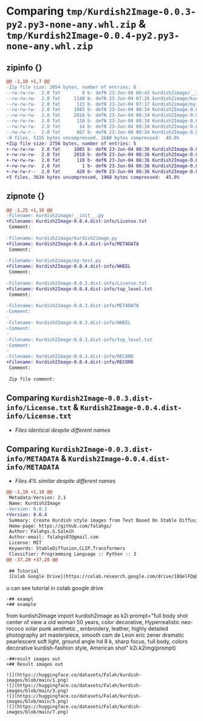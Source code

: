 # Comparing `tmp/Kurdish2Image-0.0.3-py2.py3-none-any.whl.zip` & `tmp/Kurdish2Image-0.0.4-py2.py3-none-any.whl.zip`

## zipinfo {}

```diff
@@ -1,10 +1,7 @@
-Zip file size: 3854 bytes, number of entries: 8
--rw-rw-rw-  2.0 fat        0 b- defN 23-Jun-04 06:43 kurdish2image/__init__.py
--rw-rw-rw-  2.0 fat     1148 b- defN 23-Jun-04 07:26 kurdish2image/kurdish2image.py
--rw-rw-rw-  2.0 fat      115 b- defN 23-Jun-04 07:17 kurdish2image/my-test.py
--rw-rw-rw-  2.0 fat     1085 b- defN 23-Jun-04 08:34 Kurdish2Image-0.0.3.dist-info/License.txt
--rw-rw-rw-  2.0 fat     2016 b- defN 23-Jun-04 08:34 Kurdish2Image-0.0.3.dist-info/METADATA
--rw-rw-rw-  2.0 fat      110 b- defN 23-Jun-04 08:34 Kurdish2Image-0.0.3.dist-info/WHEEL
--rw-rw-rw-  2.0 fat       14 b- defN 23-Jun-04 08:34 Kurdish2Image-0.0.3.dist-info/top_level.txt
--rw-rw-r--  2.0 fat      667 b- defN 23-Jun-04 08:34 Kurdish2Image-0.0.3.dist-info/RECORD
-8 files, 5155 bytes uncompressed, 2680 bytes compressed:  48.0%
+Zip file size: 2756 bytes, number of entries: 5
+-rw-rw-rw-  2.0 fat     1085 b- defN 23-Jun-04 08:36 Kurdish2Image-0.0.4.dist-info/License.txt
+-rw-rw-rw-  2.0 fat     2018 b- defN 23-Jun-04 08:36 Kurdish2Image-0.0.4.dist-info/METADATA
+-rw-rw-rw-  2.0 fat      110 b- defN 23-Jun-04 08:36 Kurdish2Image-0.0.4.dist-info/WHEEL
+-rw-rw-rw-  2.0 fat        1 b- defN 23-Jun-04 08:36 Kurdish2Image-0.0.4.dist-info/top_level.txt
+-rw-rw-r--  2.0 fat      420 b- defN 23-Jun-04 08:36 Kurdish2Image-0.0.4.dist-info/RECORD
+5 files, 3634 bytes uncompressed, 1968 bytes compressed:  45.8%
```

## zipnote {}

```diff
@@ -1,25 +1,16 @@
-Filename: kurdish2image/__init__.py
+Filename: Kurdish2Image-0.0.4.dist-info/License.txt
 Comment: 
 
-Filename: kurdish2image/kurdish2image.py
+Filename: Kurdish2Image-0.0.4.dist-info/METADATA
 Comment: 
 
-Filename: kurdish2image/my-test.py
+Filename: Kurdish2Image-0.0.4.dist-info/WHEEL
 Comment: 
 
-Filename: Kurdish2Image-0.0.3.dist-info/License.txt
+Filename: Kurdish2Image-0.0.4.dist-info/top_level.txt
 Comment: 
 
-Filename: Kurdish2Image-0.0.3.dist-info/METADATA
-Comment: 
-
-Filename: Kurdish2Image-0.0.3.dist-info/WHEEL
-Comment: 
-
-Filename: Kurdish2Image-0.0.3.dist-info/top_level.txt
-Comment: 
-
-Filename: Kurdish2Image-0.0.3.dist-info/RECORD
+Filename: Kurdish2Image-0.0.4.dist-info/RECORD
 Comment: 
 
 Zip file comment:
```

## Comparing `Kurdish2Image-0.0.3.dist-info/License.txt` & `Kurdish2Image-0.0.4.dist-info/License.txt`

 * *Files identical despite different names*

## Comparing `Kurdish2Image-0.0.3.dist-info/METADATA` & `Kurdish2Image-0.0.4.dist-info/METADATA`

 * *Files 4% similar despite different names*

```diff
@@ -1,10 +1,10 @@
 Metadata-Version: 2.1
 Name: Kurdish2Image
-Version: 0.0.3
+Version: 0.0.4
 Summary: Create Kurdish style images from Text Based On Stable Diffusion Model
 Home-page: https://github.com/falahgs/
 Author: Falahgs.G.Saleih
 Author-email: falahgs07@gmail.com
 License: MIT
 Keywords: StableDiffusion,CLIP,Transformers
 Classifier: Programming Language :: Python :: 3
@@ -37,20 +37,20 @@
 
 ## Tutorial
 [Colab Google Drive](https://colab.research.google.com/drive/18QelFQqUgfqTq-jqfGuEPRpGv9hApU8b?usp=sharing)
 ```
 u can see tutorial in colab google drive
 
 ```
-## exampl
+## example
 ```
 from kurdish2image import kurdish2image as k2i
 prompt="full body shot center of view a old woman 50 years, color decorative, Hyperrealistic neo-rococo solar punk aesthetic , embroidery, leather, highly detailed photography art masterpiece, smooth cam de Leon eric zener dramatic pearlescent soft light, ground angle hd 8 k, sharp focus, full body, colors decorative kurdish-fashion style, American shot"
 k2i.k2img(prompt)
 
 ```
-##result images out 
+## Result images out 
 
 ![](https://huggingface.co/datasets/Falah/kurdish-images/blob/main/1.png)
 ![](https://huggingface.co/datasets/Falah/kurdish-images/blob/main/3.png)
 ![](https://huggingface.co/datasets/Falah/kurdish-images/blob/main/5.png)
 ![](https://huggingface.co/datasets/Falah/kurdish-images/blob/main/7.png)
```

